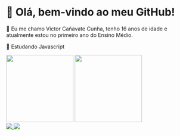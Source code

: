 <h1 style="font-weight: bold">👋 Olá, bem-vindo ao meu GitHub!</h1>

<p>👤 Eu me chamo Victor Cañavate Cunha, tenho 16 anos de idade e atualmente estou no primeiro ano do Ensino Médio.</p>
<p>📖 Estudando Javascript</p>

<div align="left">
  <img height="180em" src="https://github-readme-stats.vercel.app/api?username=victor-canavate&show_icons=true&theme=dark&include_all_commits=true&count_private=true"/>
  <img height="180em" src="https://github-readme-stats.vercel.app/api/top-langs/?username=victor-canavate&layout=compact&langs_count=7&theme=dark"/>
</div>

<div align="left">
  <a href="https://www.linkedin.com/in/victor-ca%C3%B1avate-117398234/" "target=_blank"><img src="https://img.shields.io/badge/LinkedIn-0077B5?style=for-the-badge&logo=linkedin&logoColor=white">
  <a href="mailto:vcanavate06@gmail.com"><img src="https://img.shields.io/badge/Gmail-D14836?style=for-the-badge&logo=gmail&logoColor=white">
</div>

